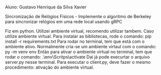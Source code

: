 Aluno: Gustavo Henrique da Silva Xavier

Sincronização de Relógios Físicos - Implemente o algoritmo de Berkeley para sincronizar relógios em uma rede local usando gRPC


Fiz em python. Utilizei ambiente virtual, recomendo utilizar tambem.
Caso utilize ambiente virtual. Para instalar as bibliotecas, rode o comando: pip install -r requirements.txt
Para rodar no terminal, tem que está com o ambiente ativo.
Normalmente cria-se um ambiente virtaul com o comando: py -m venv env
Então para ativar o ambiente virtual no terminal, tem que rodar o comando: .\env\Scritps\activate
Dai já pode execurtar o arquivo server.py nesse terminal. Para executar o client.py, deve fazer o mesmo procedimento: ativação do ambiente virtual.
